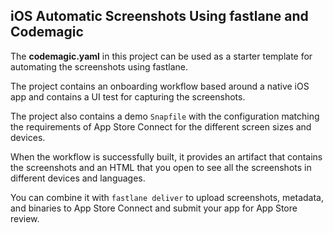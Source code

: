 ## iOS Automatic Screenshots Using fastlane and Codemagic

The **codemagic.yaml** in this project can be used as a starter template for automating the screenshots using fastlane. 

The project contains an onboarding workflow based around a native iOS app and contains a UI test for capturing the screenshots.

The project also contains a demo `Snapfile` with the configuration matching the requirements of App Store Connect for the different screen sizes and devices. 

When the workflow is successfully built, it provides an artifact that contains the screenshots and an HTML that you open to see all the screenshots in different devices and languages.

You can combine it with `fastlane deliver` to upload screenshots, metadata, and binaries to App Store Connect and submit your app for App Store review.